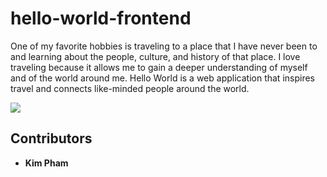 # hello-world-frontend
One of my favorite hobbies is traveling to a place that I have never been to and learning about the people, culture, and history of that place. I love traveling because it allows me to gain a deeper understanding of myself and of the world around me. Hello World is a web application that inspires travel and connects like-minded people around the world.

[![](https://kapham2.github.io/hello-world-app-frontend/landing-page.png)](https://kapham2.github.io/hello-world-app-frontend/)

## Contributors
* **Kim Pham**